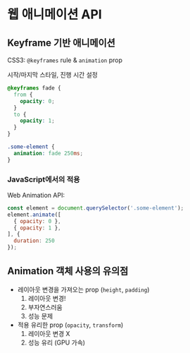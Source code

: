 # 웹 애니메이션 API

## Keyframe 기반 애니메이션

CSS3: `@keyframes` rule & `animation` prop

시작/마지막 스타일, 진행 시간 설정

```css
@keyframes fade {
  from {
    opacity: 0;
  }
  to {
    opacity: 1;
  }
}

.some-element {
  animation: fade 250ms;
}
```

### JavaScript에서의 적용

Web Animation API:

```js
const element = document.querySelector('.some-element');
element.animate([
  { opacity: 0 },
  { opacity: 1 },
], {
  duration: 250
});
```

## Animation 객체 사용의 유의점

* 레이아웃 변경을 가져오는 prop (`height`, `padding`)
  1. 레이아웃 변경!
  2. 부자연스러움
  3. 성능 문제
* 적용 유리한 prop (`opacity`, `transform`)
  1. 레이아웃 변경 X
  2. 성능 유리 (GPU 가속)

  